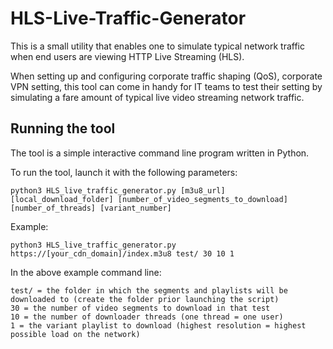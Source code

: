 # HLS-Live-Traffic-Generator

This is a small utility that enables one to simulate typical network traffic when end users are viewing HTTP Live Streaming (HLS).

When setting up and configuring corporate traffic shaping (QoS), corporate VPN setting, this tool can come in handy for IT teams to test their setting by simulating a fare amount of typical live video streaming network traffic.


## Running the tool
The tool is a simple interactive command line program written in Python.

To run the tool, launch it with the following parameters:

```
python3 HLS_live_traffic_generator.py [m3u8_url] [local_download_folder] [number_of_video_segments_to_download] [number_of_threads] [variant_number]

```
Example:

```
python3 HLS_live_traffic_generator.py https://[your_cdn_domain]/index.m3u8 test/ 30 10 1
```

In the above example command line:

```
test/ = the folder in which the segments and playlists will be downloaded to (create the folder prior launching the script)
30 = the number of video segments to download in that test
10 = the number of downloader threads (one thread = one user)
1 = the variant playlist to download (highest resolution = highest possible load on the network)

```
